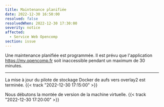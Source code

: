 ```yaml
---
title: Maintenance planifiée
date: 2022-12-30 16:50:00
resolved: false
resolvedWhen: 2022-12-30 17:30:00
severity: notice
affected:
  - Service Web Opencomp
section: issue
---
```


Une maintenance planifiée est programmée. Il est prévu que l'application https://my.opencomp.fr soit inaccessible pendant un maximum de 30 minutes.

---

La mise à jour du pilote de stockage Docker de aufs vers overlay2 est terminée.  {{< track "2022-12-30 17:15:00" >}}

Nous débutons la montée de version de la machine virtuelle.  {{< track "2022-12-30 17:20:00" >}}
